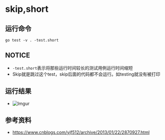 # skip,short

## 运行命令
`go test -v . -test.short`

## NOTICE
 - `-test.short`表示将那些运行时间较长的测试用例运行时间缩短
 - Skip就是跳过这个test，skip后面的代码都不会运行。如testing就没有被打印

## 运行结果
 - ![Imgur](https://imgur.com/J6CLl5z)

## 参考资料
 - https://www.cnblogs.com/yjf512/archive/2013/01/22/2870927.html